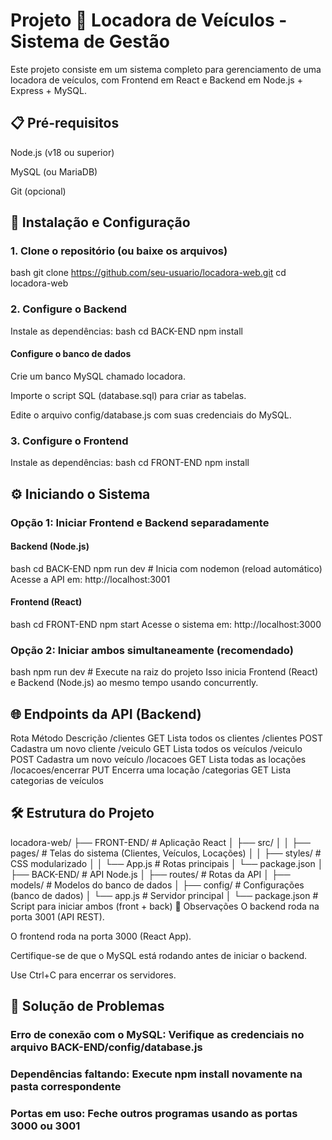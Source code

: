 # Projeto 📝 Locadora de Veículos - Sistema de Gestão

Este projeto consiste em um sistema completo para gerenciamento de uma locadora de veículos, com Frontend em React e Backend em Node.js + Express + MySQL.

## 📋 Pré-requisitos

Node.js (v18 ou superior)

MySQL (ou MariaDB)

Git (opcional)

## 🚀 Instalação e Configuração

### 1. Clone o repositório (ou baixe os arquivos)

bash
git clone https://github.com/seu-usuario/locadora-web.git
cd locadora-web

### 2. Configure o Backend

Instale as dependências:
bash
cd BACK-END
npm install

#### Configure o banco de dados

Crie um banco MySQL chamado locadora.

Importe o script SQL (database.sql) para criar as tabelas.

Edite o arquivo config/database.js com suas credenciais do MySQL.

### 3. Configure o Frontend

Instale as dependências:
bash
cd FRONT-END
npm install

## ⚙️ Iniciando o Sistema

### Opção 1: Iniciar Frontend e Backend separadamente

#### Backend (Node.js)

bash
cd BACK-END
npm run dev  # Inicia com nodemon (reload automático)
Acesse a API em: http://localhost:3001

#### Frontend (React)

bash
cd FRONT-END
npm start
Acesse o sistema em: http://localhost:3000

### Opção 2: Iniciar ambos simultaneamente (recomendado)

bash
npm run dev  # Execute na raiz do projeto
Isso inicia Frontend (React) e Backend (Node.js) ao mesmo tempo usando concurrently.

## 🌐 Endpoints da API (Backend)

Rota	Método	Descrição
/clientes	GET	Lista todos os clientes
/clientes	POST	Cadastra um novo cliente
/veiculo	GET	Lista todos os veículos
/veiculo	POST	Cadastra um novo veículo
/locacoes	GET	Lista todas as locações
/locacoes/encerrar	PUT	Encerra uma locação
/categorias	GET	Lista categorias de veículos


## 🛠 Estrutura do Projeto

locadora-web/
├── FRONT-END/           # Aplicação React
│   ├── src/
│   │   ├── pages/       # Telas do sistema (Clientes, Veículos, Locações)
│   │   ├── styles/      # CSS modularizado
│   │   └── App.js       # Rotas principais
│   └── package.json
│
├── BACK-END/            # API Node.js
│   ├── routes/          # Rotas da API
│   ├── models/          # Modelos do banco de dados
│   ├── config/          # Configurações (banco de dados)
│   └── app.js           # Servidor principal
│
└── package.json         # Script para iniciar ambos (front + back)
📌 Observações
O backend roda na porta 3001 (API REST).

O frontend roda na porta 3000 (React App).

Certifique-se de que o MySQL está rodando antes de iniciar o backend.

Use Ctrl+C para encerrar os servidores.

## 🔧 Solução de Problemas

### Erro de conexão com o MySQL: Verifique as credenciais no arquivo BACK-END/config/database.js

### Dependências faltando: Execute npm install novamente na pasta correspondente

### Portas em uso: Feche outros programas usando as portas 3000 ou 3001
